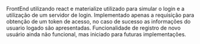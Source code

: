  FrontEnd utilizando react e materialize utilizado para simular o login e a utilização de um servidor de login.
 Implementado apenas a requisição para obtenção de um token de acesso, no caso de sucesso as informações do usuario logado são apresentadas.
 Funcionalidade de registro de novo usuário ainda não funcional, mas iniciado para futuras implementações.